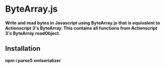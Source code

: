 # ByteArray.js

#### Write and read bytes in Javascript using ByteArray.js that is equivalent to Actionscript 3's ByteArray. This contains all functions from Actionscript 3's ByteArray readObject.

## Installation

**npm i parse5 xmlserializer**